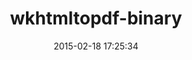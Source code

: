 ---
layout: post
title:  "wkhtmltopdf-binary"
repo:   "zakird/wkhtmltopdf_binary_gem"
date:   2015-02-18 17:25:34
gemurl: https://github.com/zakird/wkhtmltopdf_binary_gem
---